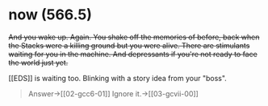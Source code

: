 # now (566.5)

~~And you wake up. Again. You shake off the memories of before, back when the Stacks were a killing ground but you were alive. There are stimulants waiting for you in the machine. And depressants if you're not ready to face the world just yet.~~

[[EDS]] is waiting too. Blinking with a story idea from your "boss".

> Answer->[[02-gcc6-01]]
> Ignore it.->[[03-gcvii-00]]